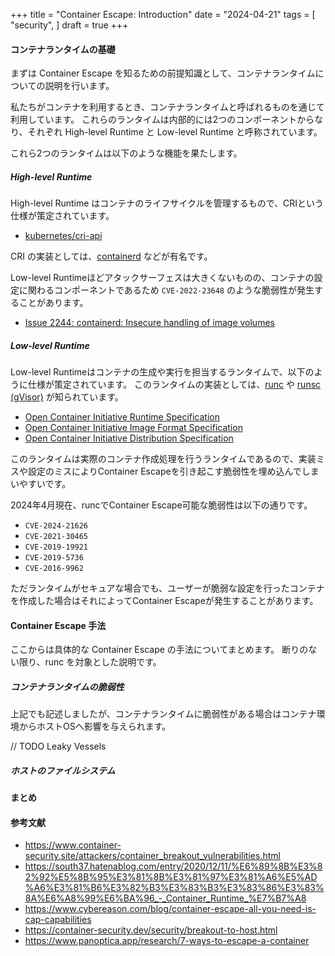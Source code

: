 +++
title = "Container Escape: Introduction"
date = "2024-04-21"
tags = [
    "security",
]
draft = true
+++

#### コンテナランタイムの基礎

まずは Container Escape を知るための前提知識として、コンテナランタイムについての説明を行います。

私たちがコンテナを利用するとき、コンテナランタイムと呼ばれるものを通じて利用しています。
これらのランタイムは内部的には2つのコンポーネントからなり、それぞれ High-level Runtime と Low-level Runtime と呼称されています。

これら2つのランタイムは以下のような機能を果たします。

##### High-level Runtime

High-level Runtime はコンテナのライフサイクルを管理するもので、CRIという仕様が策定されています。

- [kubernetes/cri-api](https://github.com/kubernetes/cri-api)

CRI の実装としては、[containerd](https://github.com/containerd/containerd) などが有名です。

Low-level Runtimeほどアタックサーフェスは大きくないものの、コンテナの設定に関わるコンポーネントであるため `CVE-2022-23648` のような脆弱性が発生することがあります。

- [Issue 2244: containerd: Insecure handling of image volumes](https://bugs.chromium.org/p/project-zero/issues/detail?id=2244)

##### Low-level Runtime

Low-level Runtimeはコンテナの生成や実行を担当するランタイムで、以下のように仕様が策定されています。
このランタイムの実装としては、[runc](https://github.com/opencontainers/runc) や [runsc (gVisor)](https://gvisor.dev/) が知られています。

- [Open Container Initiative Runtime Specification](https://github.com/opencontainers/runtime-spec/blob/main/spec.md)
- [Open Container Initiative Image Format Specification](https://github.com/opencontainers/image-spec/blob/main/spec.md)
- [Open Container Initiative Distribution Specification](https://github.com/opencontainers/distribution-spec/blob/main/spec.md)

このランタイムは実際のコンテナ作成処理を行うランタイムであるので、実装ミスや設定のミスによりContainer Escapeを引き起こす脆弱性を埋め込んでしまいやすいです。

2024年4月現在、runcでContainer Escape可能な脆弱性は以下の通りです。

- `CVE-2024-21626`
- `CVE-2021-30465`
- `CVE-2019-19921`
- `CVE-2019-5736`
- `CVE-2016-9962`

ただランタイムがセキュアな場合でも、ユーザーが脆弱な設定を行ったコンテナを作成した場合はそれによってContainer Escapeが発生することがあります。

#### Container Escape 手法

ここからは具体的な Container Escape の手法についてまとめます。
断りのない限り、runc を対象とした説明です。

##### コンテナランタイムの脆弱性

上記でも記述しましたが、コンテナランタイムに脆弱性がある場合はコンテナ環境からホストOSへ影響を与えられます。

// TODO Leaky Vessels

##### ホストのファイルシステム


#### まとめ

#### 参考文献
- https://www.container-security.site/attackers/container_breakout_vulnerabilities.html
- https://south37.hatenablog.com/entry/2020/12/11/%E6%89%8B%E3%82%92%E5%8B%95%E3%81%8B%E3%81%97%E3%81%A6%E5%AD%A6%E3%81%B6%E3%82%B3%E3%83%B3%E3%83%86%E3%83%8A%E6%A8%99%E6%BA%96_-_Container_Runtime_%E7%B7%A8
- https://www.cybereason.com/blog/container-escape-all-you-need-is-cap-capabilities
- https://container-security.dev/security/breakout-to-host.html
- https://www.panoptica.app/research/7-ways-to-escape-a-container
